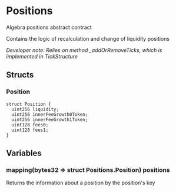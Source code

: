 

# Positions


Algebra positions abstract contract

Contains the logic of recalculation and change of liquidity positions

*Developer note: Relies on method _addOrRemoveTicks, which is implemented in TickStructure*


## Structs
### Position



```solidity
struct Position {
  uint256 liquidity;
  uint256 innerFeeGrowth0Token;
  uint256 innerFeeGrowth1Token;
  uint128 fees0;
  uint128 fees1;
}
```


## Variables
### mapping(bytes32 &#x3D;&gt; struct Positions.Position) positions 

Returns the information about a position by the position&#x27;s key


